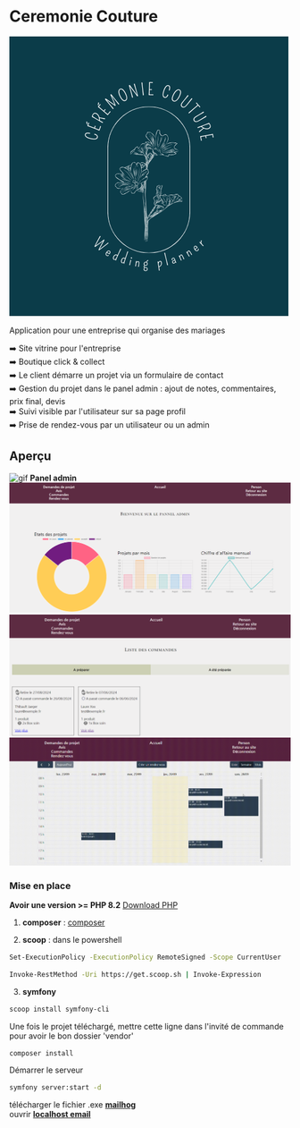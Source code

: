 # Ceremonie Couture

![logo](public/img/logo/logo.png)

Application pour une entreprise qui organise des mariages  

➡️ Site vitrine pour l'entreprise  
➡️ Boutique click & collect  
➡️ Le client démarre un projet via un formulaire de contact  
➡️ Gestion du projet dans le panel admin : ajout de notes, commentaires, prix final, devis  
➡️ Suivi visible par l'utilisateur sur sa page profil  
➡️ Prise de rendez-vous par un utilisateur ou un admin  

## Aperçu

![gif](public/img/rendu/weddingplanner.gif)
**Panel admin**  
![rendu](public/img/rendu/wp_ad_1.png)
![rendu](public/img/rendu/wp_ad_2.png)
![rendu](public/img/rendu/wp_ad_3.gif)

### Mise en place 

**Avoir une version >= PHP 8.2**
[Download PHP](https://windows.php.net/download#php-8.2)

1. **composer** : [composer](https://getcomposer.org/download/) 

2. **scoop** : dans le powershell
 
``` sh
Set-ExecutionPolicy -ExecutionPolicy RemoteSigned -Scope CurrentUser  
```

``` sh
Invoke-RestMethod -Uri https://get.scoop.sh | Invoke-Expression
```

3. **symfony**

``` sh
scoop install symfony-cli
```

Une fois le projet téléchargé, mettre cette ligne dans l'invité de commande pour avoir le bon dossier 'vendor'

``` sh
composer install
```
Démarrer le serveur
``` sh
symfony server:start -d
```

télécharger le fichier .exe **[mailhog](https://github.com/mailhog/MailHog/releases)**    
ouvrir **[localhost email](http://localhost:8025/)**  
